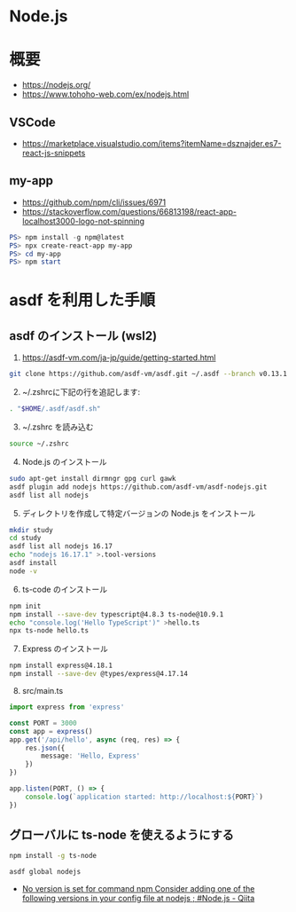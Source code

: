 # Node.js
# 概要
- https://nodejs.org/
- https://www.tohoho-web.com/ex/nodejs.html
## VSCode
- https://marketplace.visualstudio.com/items?itemName=dsznajder.es7-react-js-snippets
## my-app
- https://github.com/npm/cli/issues/6971
- https://stackoverflow.com/questions/66813198/react-app-localhost3000-logo-not-spinning

```powershell
PS> npm install -g npm@latest
PS> npx create-react-app my-app
PS> cd my-app
PS> npm start
```
# asdf を利用した手順
## asdf のインストール (wsl2)
1. https://asdf-vm.com/ja-jp/guide/getting-started.html

```zsh
git clone https://github.com/asdf-vm/asdf.git ~/.asdf --branch v0.13.1
```

2. ~/.zshrcに下記の行を追記します:
```zsh
. "$HOME/.asdf/asdf.sh"
```

3. ~/.zshrc を読み込む
```zsh
source ~/.zshrc
```

4. Node.js のインストール
```zsh
sudo apt-get install dirmngr gpg curl gawk
asdf plugin add nodejs https://github.com/asdf-vm/asdf-nodejs.git
asdf list all nodejs
```

5. ディレクトリを作成して特定バージョンの Node.js をインストール
```zsh
mkdir study
cd study
asdf list all nodejs 16.17
echo "nodejs 16.17.1" >.tool-versions
asdf install
node -v
```

6. ts-code のインストール
```zsh
npm init
npm install --save-dev typescript@4.8.3 ts-node@10.9.1
echo "console.log('Hello TypeScript')" >hello.ts
npx ts-node hello.ts
```

7. Express のインストール
```zsh
npm install express@4.18.1
npm install --save-dev @types/express@4.17.14
```

8. src/main.ts
```ts
import express from 'express'

const PORT = 3000
const app = express()
app.get('/api/hello', async (req, res) => {
    res.json({
        message: 'Hello, Express'
    })
})

app.listen(PORT, () => {
    console.log(`application started: http://localhost:${PORT}`)
})
```

## グローバルに ts-node を使えるようにする
```zsh
npm install -g ts-node

asdf global nodejs
```
- [No version is set for command npm Consider adding one of the following versions in your config file at  nodejs <version>; #Node.js - Qiita](https://qiita.com/tiger7112/items/559e588ced077e048250)
